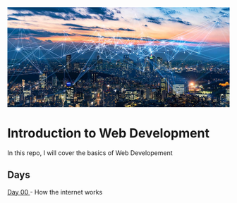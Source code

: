 <img src="./avatar.jpg" alt="the-internet" >

# Introduction to Web Development
In this repo, I will cover the basics of Web Developement 

## Days
[Day 00 ](./day00/) - How the internet works 
